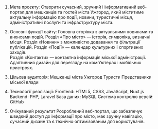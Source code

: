 1. Мета проєкту:
   Створити сучасний, зручний і інформативний веб-портал для мешканців та гостей міста Ужгород, який міститиме актуальну інформацію про події, новини, туристичні місця, адміністративні послуги та інфраструктуру міста.

2. Основні функції сайту:
   Головна сторінка з актуальними новинами та анонсами подій.
   Розділ «Про місто» — історія, символіка, визначні місця.
   Розділ «Новини» з можливістю додавання та фільтрації публікацій.
   Розділ «Події» — календар культурних і спортивних заходів.  
   Розділ «Контакти» — контактна інформація міської адміністрації.
   Адаптивний дизайн для перегляду на комп’ютерах і мобільних пристроях.

3. Цільова аудиторія:
   Мешканці міста Ужгород
   Туристи
   Представники міської влади

4. Технології реалізації:
   Frontend: HTML5, CSS3, JavaScript, Nuxt.js
   Backend: PHP, Laravel
   База даних: MySQL
   Система контролю версій: GitHub

5. Очікуваний результат
   Розроблений веб-портал, що забезпечує швидкий доступ до інформації про місто, має зручну навігацію, сучасний дизайн та є технічно оптимізованим для користувачів.

